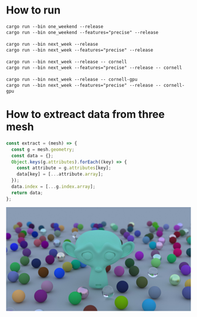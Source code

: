 # How to run

    cargo run --bin one_weekend --release
    cargo run --bin one_weekend --features="precise" --release
    
    cargo run --bin next_week --release
    cargo run --bin next_week --features="precise" --release

    cargo run --bin next_week --release -- cornell
    cargo run --bin next_week --features="precise" --release -- cornell

    cargo run --bin next_week --release -- cornell-gpu
    cargo run --bin next_week --features="precise" --release -- cornell-gpu

# How to extreact data from three mesh

```javascript
const extract = (mesh) => {
  const g = mesh.geometry;
  const data = {};
  Object.keys(g.attributes).forEach((key) => {
    const attribute = g.attributes[key];
    data[key] = [...attribute.array];
  });
  data.index = [...g.index.array];
  return data;
};
```

![monkey_diffuse](https://github.com/vinneyto/school/blob/main/ray_tracing/monkey_diffuse.jpg?raw=true)
